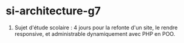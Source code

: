 # si-architecture-g7

1. Sujet d'étude scolaire : 4 jours pour la refonte d'un site, le rendre responsive, et administrable dynamiquement avec PHP en POO.
